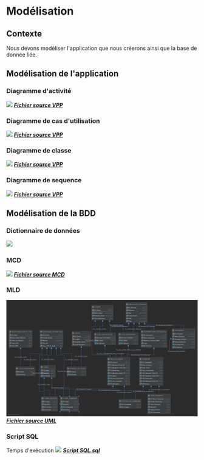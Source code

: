 # Modélisation

## Contexte

Nous devons modéliser l'application que nous créerons ainsi que la base de donnée liée.

## Modélisation de l'application

### Diagramme d'activité

![](./Diagrammes/Activity_Diagram.png)
[***Fichier source VPP***](./Diagrammes/Activity_Diagram.vpp)

### Diagramme de cas d'utilisation

![](./Diagrammes/Use_Case_Diagram.png)
[***Fichier source VPP***](./Diagrammes/Use_Case_Diagram.vpp)

### Diagramme de classe

![](./Diagrammes/Class_Diagram.png)
[***Fichier source VPP***](./Diagrammes/Class_Diagram.vpp)

### Diagramme de sequence

![](./Diagrammes/Sequence_Diagram.png)
[***Fichier source VPP***](./Diagrammes/Sequence_Diagram.vpp)

## Modélisation de la BDD

### Dictionnaire de données

![](./Merise/MCD/Dictionnaire.png)

### MCD

![](./Merise/MCD/MCD.png)
[***Fichier source MCD***](./Merise/MCD/MCD)

### MLD

![](./Merise/MLD/MLD.png)
[***Fichier source UML***](./Merise/MLD/MLD.uml)

### Script SQL
Temps d'exécution
![](./Merise/Script_SQL/temps_execution.png)
[***Script SQL.sql***](./Merise/Script_SQL/Script_SQL.sql)
